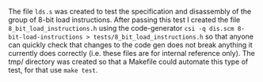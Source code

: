 The file `lds.s` was created to test the specification and disassembly of the group of 8-bit load instructions. After passing this test I created the file `8_bit_load_instructions.h` using the code-generator `csi -q dis.scm 8-bit-load-instructions > tests/8_bit_load_instructions.h` so that anyone can quickly check that changes to the code gen does not break anything it currently does correctly (i.e. these files are for internal reference only). The tmp/ directory was created so that a Makefile could automate this type of test, for that use `make test`.
